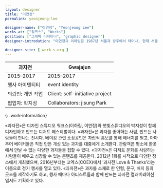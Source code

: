 ```yaml
---
layout: designer
title: "이연정"
permalink: yeonjeong-lee

designer-name: ["이연정", "Yeonjeong Lee"]
works-at: ["워크스", "Works"]
position: ["그래픽 디자이너", "graphic designer"]
designer-introdution: "이연정과 이하림은 1987년 서울과 광주에서 태어나, 현재 서울 이태원을 기반으로 활동하는 그래픽 디자이너 듀오다. 함께 국민대학교에서 공업디자인을 전공했고, 2012년 워크스를 오픈, 같은 해 1회 «과자전»을 열었다. 현재 그래픽 디자이너와 기획자로서의 중첩적인 작업을 해 나가고 있다."

designer-site: [ work-s.org ]
---
```


| 과자전 | Gwajajun |
|----------------|----------------|
| 2015–2017 | 2015–2017 |
| 행사 아이덴티티 | event identity |
| 의뢰인: 개인 작업 | Client: self-initiative project |
| 협업자: 박지성 | Collaborators: jisung Park |
{: .work-information}

«과자전»은 디자인 스튜디오 워크스(이하림, 이연정)와 햇빛스튜디오의 박지성이 함께 디자인하고 만드는 디저트 페스티벌이다. «과자전»은 과자를 좋아하는 사람, 만드는 사람들이 만나는 전시다. 베이킹 관련 소상공인은 자립적 홍보를 통해 에너지를 얻고, 아마추어 베이커들은 직접 만든 개성 있는 과자를 대중에게 소개한다. 관람객은 평소에 한곳에서 만날 수 없는 다양한 과자들을 접할 수 있다. «과자전»은 디저트 문화를 사랑하는 사람들이 배우고 성장할 수 있는 콘텐츠를 제공한다. 2012년 1회를 시작으로 다양한 장소에서 개최했으며, 2016년부터는 코엑스(COEX)에서 ‘과자전 Love & Thanks’라는 이름으로 정기 행사를 열고 있다. «과자전»은 과자를 소재로 한 인형, 문구, 배지 등의 굿즈를 제작하기도 하고, 행사 때마다 아티스트들과 함께 만드는 과자전 컬래버레이션 엽서도 기획하고 있다.
